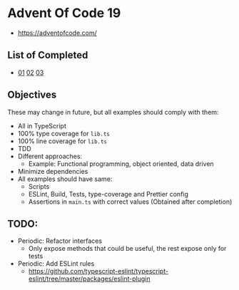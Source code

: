 # Advent Of Code 19

- https://adventofcode.com/

## List of Completed

- [01](./01) [02](./02) [03](./03)

## Objectives

These may change in future, but all examples should comply with them:

- All in TypeScript
- 100% type coverage for `lib.ts`
- 100% line coverage for `lib.ts`
- TDD
- Different approaches:
    - Example: Functional programming, object oriented, data driven
- Minimize dependencies
- All examples should have same:
    - Scripts
    - ESLint, Build, Tests, type-coverage and Prettier config
    - Assertions in `main.ts` with correct values (Obtained after completion)

## TODO:

- Periodic: Refactor interfaces
    - Only expose methods that could be useful, the rest expose only for tests
- Periodic: Add ESLint rules
    - https://github.com/typescript-eslint/typescript-eslint/tree/master/packages/eslint-plugin
